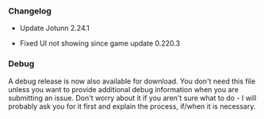 ### Changelog

* Update Jotunn 2.24.1

* Fixed UI not showing since game update 0.220.3

### Debug

A debug release is now also available for download. You don't need this file unless you want to provide additional debug information when you are submitting an issue. Don't worry about it if you aren't sure what to do - I will probably ask you for it first and explain the process, if/when it is necessary.

